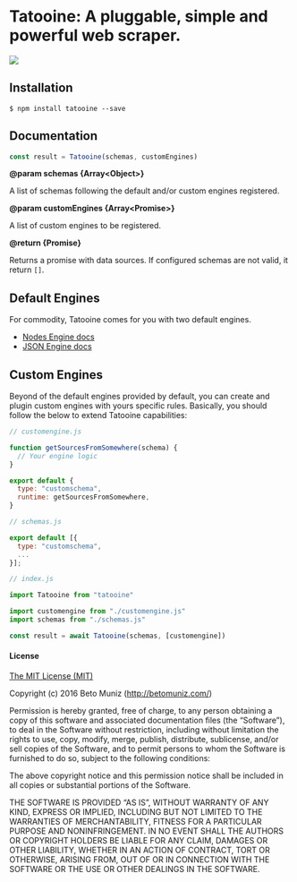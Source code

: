 # Tatooine: A pluggable, simple and powerful web scraper.

<!-- [![Dependency Status](https://dependencyci.com/github/obetomuniz/tatooine/badge)](https://dependencyci.com/github/obetomuniz/tatooine)
[![Build Status](https://travis-ci.org/obetomuniz/tatooine.svg?branch=master)](https://travis-ci.org/obetomuniz/tatooine)
[![Coverage Status](https://coveralls.io/repos/github/obetomuniz/tatooine/badge.svg?branch=master)](https://coveralls.io/github/obetomuniz/tatooine?branch=master) -->

<img src="https://cloud.githubusercontent.com/assets/1680157/17003290/a47ea06a-4ea5-11e6-8fc0-c36988534226.png" />

## Installation

```ssh
$ npm install tatooine --save
```

## Documentation

```js
const result = Tatooine(schemas, customEngines)
```

**@param schemas {Array\<Object\>}**

A list of schemas following the default and/or custom engines registered.

**@param customEngines {Array\<Promise\>}**

A list of custom engines to be registered.

**@return {Promise}**

Returns a promise with data sources. If configured schemas are not valid, it return `[]`.

## Default Engines

For commodity, Tatooine comes for you with two default engines.

- [Nodes Engine docs](https://github.com/obetomuniz/tatooine/tree/master/examples/nodes)
- [JSON Engine docs](https://github.com/obetomuniz/tatooine/tree/master/examples/json)

## Custom Engines

Beyond of the default engines provided by default, you can create and plugin custom engines with yours specific rules. Basically, you should follow the below to extend Tatooine capabilities:

```js
// customengine.js

function getSourcesFromSomewhere(schema) {
  // Your engine logic
}

export default {
  type: "customschema",
  runtime: getSourcesFromSomewhere,
}
```

```js
// schemas.js

export default [{
  type: "customschema",
  ...
}];
```

```js
// index.js

import Tatooine from "tatooine"

import customengine from "./customengine.js"
import schemas from "./schemas.js"

const result = await Tatooine(schemas, [customengine])
```

#### License

[The MIT License (MIT)](https://betomuniz.mit-license.org/)

Copyright (c) 2016 Beto Muniz (http://betomuniz.com/)

Permission is hereby granted, free of charge, to any person obtaining a copy of this software and associated documentation files (the “Software”), to deal in the Software without restriction, including without limitation the rights to use, copy, modify, merge, publish, distribute, sublicense, and/or sell copies of the Software, and to permit persons to whom the Software is furnished to do so, subject to the following conditions:

The above copyright notice and this permission notice shall be included in all copies or substantial portions of the Software.

THE SOFTWARE IS PROVIDED “AS IS”, WITHOUT WARRANTY OF ANY KIND, EXPRESS OR IMPLIED, INCLUDING BUT NOT LIMITED TO THE WARRANTIES OF MERCHANTABILITY, FITNESS FOR A PARTICULAR PURPOSE AND NONINFRINGEMENT. IN NO EVENT SHALL THE AUTHORS OR COPYRIGHT HOLDERS BE LIABLE FOR ANY CLAIM, DAMAGES OR OTHER LIABILITY, WHETHER IN AN ACTION OF CONTRACT, TORT OR OTHERWISE, ARISING FROM, OUT OF OR IN CONNECTION WITH THE SOFTWARE OR THE USE OR OTHER DEALINGS IN THE SOFTWARE.
